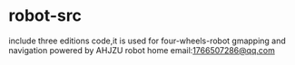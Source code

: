 # robot-src
include three editions code,it is used for four-wheels-robot gmapping and navigation
powered by AHJZU robot home
email:1766507286@qq.com
